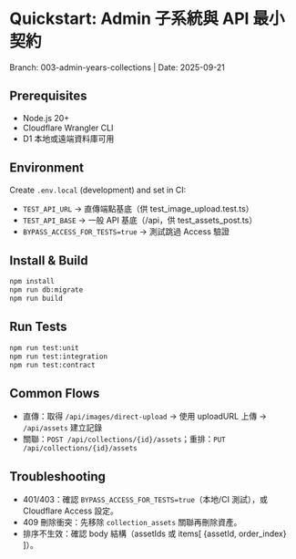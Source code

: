 # Quickstart: Admin 子系統與 API 最小契約

Branch: 003-admin-years-collections | Date: 2025-09-21

## Prerequisites
- Node.js 20+
- Cloudflare Wrangler CLI
- D1 本地或遠端資料庫可用

## Environment
Create `.env.local` (development) and set in CI:
- `TEST_API_URL` → 直傳端點基底（供 test_image_upload.test.ts）
- `TEST_API_BASE` → 一般 API 基底（/api，供 test_assets_post.ts）
- `BYPASS_ACCESS_FOR_TESTS=true` → 測試跳過 Access 驗證

## Install & Build
```bash
npm install
npm run db:migrate
npm run build
```

## Run Tests
```bash
npm run test:unit
npm run test:integration
npm run test:contract
```

## Common Flows
- 直傳：取得 `/api/images/direct-upload` → 使用 uploadURL 上傳 → `/api/assets` 建立記錄
- 關聯：`POST /api/collections/{id}/assets`；重排：`PUT /api/collections/{id}/assets`

## Troubleshooting
- 401/403：確認 `BYPASS_ACCESS_FOR_TESTS=true`（本地/CI 測試），或 Cloudflare Access 設定。
- 409 刪除衝突：先移除 `collection_assets` 關聯再刪除資產。
- 排序不生效：確認 body 結構（assetIds 或 items[ {assetId, order_index} ]）。
